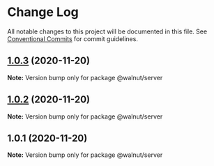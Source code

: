 # Change Log

All notable changes to this project will be documented in this file.
See [Conventional Commits](https://conventionalcommits.org) for commit guidelines.

## [1.0.3](https://github.com/nuesslerm/yarn-workspaces/compare/v1.0.2...v1.0.3) (2020-11-20)

**Note:** Version bump only for package @walnut/server





## [1.0.2](https://github.com/nuesslerm/yarn-workspaces/compare/v1.0.1...v1.0.2) (2020-11-20)

**Note:** Version bump only for package @walnut/server





## 1.0.1 (2020-11-20)

**Note:** Version bump only for package @walnut/server
